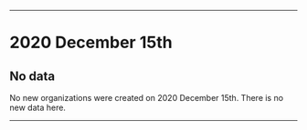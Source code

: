 
***

# 2020 December 15th

## No data

No new organizations were created on 2020 December 15th. There is no new data here.

***
